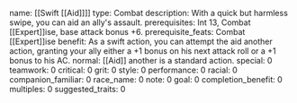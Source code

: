 name: [[Swift [[Aid]]]]
type: Combat
description: With a quick but harmless swipe, you can aid an ally's assault.
prerequisites: Int 13, Combat [[Expert]]ise, base attack bonus +6.
prerequisite_feats: Combat [[Expert]]ise
benefit: As a swift action, you can attempt the aid another action, granting your ally either a +1 bonus on his next attack roll or a +1 bonus to his AC.
normal: [[Aid]] another is a standard action.
special: 0
teamwork: 0
critical: 0
grit: 0
style: 0
performance: 0
racial: 0
companion_familiar: 0
race_name: 0
note: 0
goal: 0
completion_benefit: 0
multiples: 0
suggested_traits: 0

